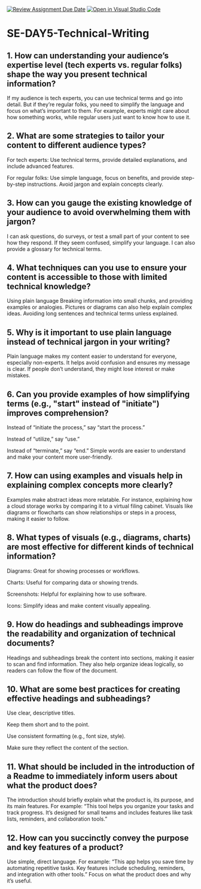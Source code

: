 [![Review Assignment Due Date](https://classroom.github.com/assets/deadline-readme-button-22041afd0340ce965d47ae6ef1cefeee28c7c493a6346c4f15d667ab976d596c.svg)](https://classroom.github.com/a/zsAR-pyY)
[![Open in Visual Studio Code](https://classroom.github.com/assets/open-in-vscode-2e0aaae1b6195c2367325f4f02e2d04e9abb55f0b24a779b69b11b9e10269abc.svg)](https://classroom.github.com/online_ide?assignment_repo_id=18749597&assignment_repo_type=AssignmentRepo)
# SE-DAY5-Technical-Writing
## 1. How can understanding your audience’s expertise level (tech experts vs. regular folks) shape the way you present technical information?
If my audience is tech experts, you can use technical terms and go into detail. But if they’re regular folks, you need to simplify the language and focus on what’s important to them. For example, experts might care about how something works, while regular users just want to know how to use it.

## 2. What are some strategies to tailor your content to different audience types?
For tech experts: Use technical terms, provide detailed explanations, and include advanced features.

For regular folks: Use simple language, focus on benefits, and provide step-by-step instructions. Avoid jargon and explain concepts clearly.

## 3. How can you gauge the existing knowledge of your audience to avoid overwhelming them with jargon?

I can ask questions, do surveys, or test a small part of your content to see how they respond. If they seem confused, simplify your language. I can also provide a glossary for technical terms.

## 4. What techniques can you use to ensure your content is accessible to those with limited technical knowledge?

Using plain language 
Breaking information into small chunks, and providing examples or analogies. 
Pictures or diagrams can also help explain complex ideas. 
Avoiding long sentences and technical terms unless explained.

## 5. Why is it important to use plain language instead of technical jargon in your writing?
Plain language makes my content easier to understand for everyone, especially non-experts. It helps avoid confusion and ensures my message is clear. If people don’t understand, they might lose interest or make mistakes.

## 6. Can you provide examples of how simplifying terms (e.g., "start" instead of "initiate") improves comprehension?

Instead of “initiate the process,” say “start the process.”

Instead of “utilize,” say “use.”

Instead of “terminate,” say “end.”
Simple words are easier to understand and make your content more user-friendly.

## 7. How can using examples and visuals help in explaining complex concepts more clearly?
Examples make abstract ideas more relatable. For instance, explaining how a cloud storage works by comparing it to a virtual filing cabinet. Visuals like diagrams or flowcharts can show relationships or steps in a process, making it easier to follow.

## 8. What types of visuals (e.g., diagrams, charts) are most effective for different kinds of technical information?
Diagrams: Great for showing processes or workflows.

Charts: Useful for comparing data or showing trends.

Screenshots: Helpful for explaining how to use software.

Icons: Simplify ideas and make content visually appealing.

## 9. How do headings and subheadings improve the readability and organization of technical documents?
Headings and subheadings break the content into sections, making it easier to scan and find information. They also help organize ideas logically, so readers can follow the flow of the document.

## 10. What are some best practices for creating effective headings and subheadings?
Use clear, descriptive titles.

Keep them short and to the point.

Use consistent formatting (e.g., font size, style).

Make sure they reflect the content of the section.

## 11. What should be included in the introduction of a Readme to immediately inform users about what the product does?
The introduction should briefly explain what the product is, its purpose, and its main features. For example: “This tool helps you organize your tasks and track progress. It’s designed for small teams and includes features like task lists, reminders, and collaboration tools.”
## 12. How can you succinctly convey the purpose and key features of a product?
Use simple, direct language. For example: “This app helps you save time by automating repetitive tasks. Key features include scheduling, reminders, and integration with other tools.” Focus on what the product does and why it’s useful.
